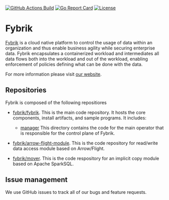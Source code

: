 [![GitHub Actions Build](https://github.com/fybrik/fybrik/actions/workflows/build.yml/badge.svg)](https://github.com/fybrik/fybrik/actions/workflows/build.yml)
[![Go Report Card](https://goreportcard.com/badge/github.com/fybrik/fybrik)](https://goreportcard.com/report/github.com/fybrik/fybrik)
[![License](https://img.shields.io/badge/License-Apache%202.0-blue.svg)](https://opensource.org/licenses/Apache-2.0)

# Fybrik

[Fybrik](fybrik.io/) is a cloud native platform to control the usage of data within an organization and thus enable business agility while securing enterprise data. Fybrik encapsulates a containerized workload and intermediates all data flows both into the workload and out of the workload, enabling enforcement of policies defining what can be done with the data.

For more information please visit [our website](fybrik.io/).

## Repositories

Fybrik is composed of the following repositiores

- [fybrik/fybrik](https://github.com/fybrik/fybrik). This is the main code repository. It hosts the core components, install artifacts, and sample programs. It includes:

  - [manager](manager) This directory contains the code for the main operator that is responsible for the control plane of Fybrik.

- [fybrik/arrow-flight-module](https://github.com/fybrik/arrow-flight-module). This is the code repository for read/write data access module based on Arrow/Flight.

- [fybrik/mover](https://github.com/fybrik/mover). This is the code respository for an implicit copy module based on Apache SparkSQL.

## Issue management

We use GitHub issues to track all of our bugs and feature requests.
